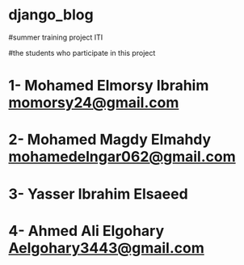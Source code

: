 # django_blog
#summer training project ITI

#the students who participate in this project
# 1- Mohamed Elmorsy Ibrahim      momorsy24@gmail.com
# 2- Mohamed Magdy Elmahdy  mohamedelngar062@gmail.com
# 3- Yasser Ibrahim Elsaeed       
# 4- Ahmed Ali Elgohary    Aelgohary3443@gmail.com




